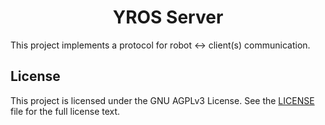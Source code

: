 <center>
<h1>YROS Server</h1>
</center>

This project implements a protocol for robot <-> client(s) communication.

## License

This project is licensed under the GNU AGPLv3 License. See the [LICENSE](LICENSE.txt) file for the full license text.

